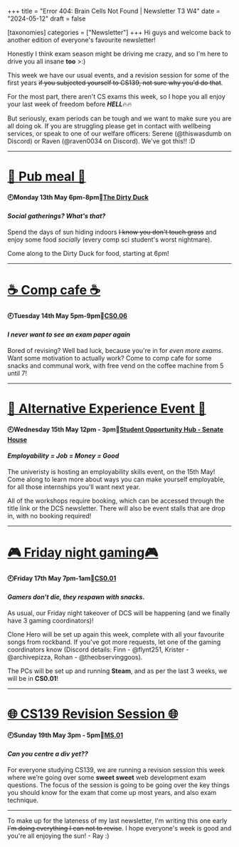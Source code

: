 +++
title = "Error 404: Brain Cells Not Found | Newsletter T3 W4"
date = "2024-05-12"
draft = false

[taxonomies]
categories = ["Newsletter"]
+++
Hi guys and welcome back to another edition of everyone's favourite newsletter!

Honestly I think exam season might be driving me crazy, and so I'm here to drive you all insane **too** >:)

This week we have our usual events, and a revision session for some of the first years ~~if you subjected yourself to CS139, not sure why you'd do that~~.

For the most part, there aren't CS exams this week, so I hope you all enjoy your last week of freedom before ***HELL***🔥🔥

But seriously, exam periods can be tough and we want to make sure you are all doing ok. If you are struggling please get in contact with wellbeing services, or speak to one of our welfare officers: Serene (@thiswasdumb on Discord) or Raven (@raven0034 on Discord). We've got this!! :D

--------------------------------------------------------------------------

# [🍔 Pub meal 🍔](https://uwcs.co.uk/events/t3/w4/pub/)

#### 🕘Monday 13th May 6pm-8pm📍[The Dirty Duck](https://campus.warwick.ac.uk/search/623c889c421e6f5928c0d39a?projectId=warwick)
#### *Social gatherings? What's that?*

Spend the days of sun hiding indoors ~~I know you don't touch grass~~ and enjoy some food *socially* (every comp sci student's worst nightmare).

Come along to the Dirty Duck for food, starting at 6pm!

--------------------------------------------------------------------------

# [☕ Comp cafe ☕](https://uwcs.co.uk/events/t3/w4/compcafe/)

#### 🕘Tuesday 14th May 5pm-9pm📍[CS0.06](https://campus.warwick.ac.uk/search/623c888a421e6f5928c0d038)
#### *I never want to see an exam paper again*

Bored of revising? Well bad luck, because you're in for *even more exams*. Want some motivation to actually work? Come to comp cafe for some snacks and communal work, with free vend on the coffee machine from 5 until 7!

--------------------------------------------------------------------------

# [💪 Alternative Experience Event 💪](https://myadvantage.warwick.ac.uk/students/events/Detail/3278572)

#### 🕘Wednesday 15th May 12pm - 3pm📍[Student Opportunity Hub - Senate House](https://campus.warwick.ac.uk/search/623c8889421e6f5928c0cff2?projectId=warwick)
#### *Employability = Job = Money = Good*

The univeristy is hosting an employability skills event, on the 15th May! Come along to learn more about ways you can make yourself employable, for all those internships you'll want next year.

All of the workshops require booking, which can be accessed through the title link or the DCS newsletter. There will also be event stalls that are drop in, with no booking required!

--------------------------------------------------------------------------


# [🎮 Friday night gaming🎮](https://uwcs.co.uk/events/t3/w4/fng/)

#### 🕘Friday 17th May 7pm-1am📍[CS0.01](https://campus.warwick.ac.uk/search/623c888a421e6f5928c0d035)
#### *Gamers don't die, they respawn with snacks.*

As usual, our Friday night takeover of DCS will be happening (and we finally have 3 gaming coordinators)!

Clone Hero will be set up again this week, complete with all your favourite songs from rockband. If you've got more requests, let one of the gaming coordinators know (Discord details: Finn - @flynt251, Krister - @archivepizza, Rohan - @theobservinggoos).

The PCs will be set up and running **Steam**, and as per the last 3 weeks, we will be in **CS0.01**!

--------------------------------------------------------------------------

# [🌐 CS139 Revision Session 🌐](https://uwcs.co.uk/events/t3/w4/cs139-revision-session/)

#### 🕘Sunday 19th May 3pm - 5pm📍[MS.01](https://campus.warwick.ac.uk/search/623c88f9421e6f5928c0e669)
#### *Can you centre a div yet??*

For everyone studying CS139, we are running a revision session this week where we’re going over some **sweet sweet** web development exam questions. The focus of the session is going to be going over the key things you should know for the exam that come up most years, and also exam technique.

--------------------------------------------------------------------------

To make up for the lateness of my last newsletter, I'm writing this one early ~~I'm doing everything I can not to revise~~. I hope everyone's week is good and you're all enjoying the sun! - Ray :)
